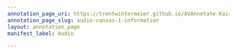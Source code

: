 ```yaml
---
annotation_page_uri: https://trentwintermeier.github.io/AVAnnotate-Kairos-Review/annotations/audio-canvas-1-information.json
annotation_page_slug: audio-canvas-1-information
layout: annotation_page
manifest_label: Audio

---
```

